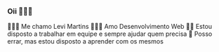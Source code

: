 ### Oii 👋🏻😁

🙋🏻‍♂️ Me chamo Levi Martins
👨🏻‍💻 Amo Desenvolvimento Web
💪🏻 Estou disposto a trabalhar em equipe e sempre ajudar quem precisa
📖 Posso errar, mas estou disposto a aprender com os mesmos

